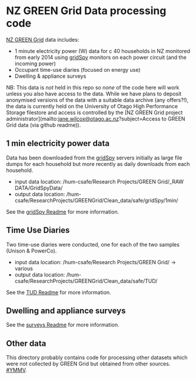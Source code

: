 # NZ GREEN Grid Data processing code
[NZ GREEN Grid](https://www.otago.ac.nz/centre-sustainability/research/energy/otago050285.html) data includes:

 * 1 minute electricity power (W) data for c 40 households in NZ monitored from early 2014 using [gridSpy](https://gridspy.com/) monitors on each power circuit (and the incoming power)
 * Occupant time-use diaries (focused on energy use)
 * Dwelling & appliance surveys

NB: This data is _not_ held in this repo so _none_ of the code here will work unless you also have access to the data. While we have plans to deposit anonymised versions of the data with a suitable data archive (any offers?!), the data is currently held on the University of Otago High Performance Storage filestore and access is controlled by the [NZ GREEN Grid project administrator](mailto:jane.wilcox@otago.ac.nz?subject=Access to GREEN Grid data (via github readme)).

## 1 min electricity power data

Data has been downloaded from the [gridSpy](https://gridspy.com/) servers initially as large file dumps for each household but more recently as daily downloads from each household. 

 * input data location: /hum-csafe/Research Projects/GREEN Grid/_RAW DATA/GridSpyData/
 * output data location: /hum-csafe/ResearchProjects/GREENGrid/Clean_data/safe/gridSpy/1min/

See the [gridSpy Readme](gridSpy/) for more information.
 
## Time Use Diaries

Two time-use diaries were conducted, one for each of the two samples (Unison & PowerCo). 

 * input data location: /hum-csafe/Research Projects/GREEN Grid/ -> various
 * output data location: /hum-csafe/ResearchProjects/GREENGrid/Clean_data/safe/TUD/
 
See the [TUD Readme](tud/) for more information.
 
## Dwelling and appliance surveys

See the [surveys Readme](surveys/) for more information.

## Other data

This directory probably contains code for processing other datasets which were not collected by GREEN Grid but obtained from other sources. [#YMMV](https://en.wiktionary.org/wiki/YMMV).
